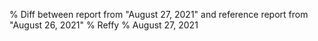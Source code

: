% Diff between report from "August 27, 2021" and reference report from "August 26, 2021"
% Reffy
% August 27, 2021


